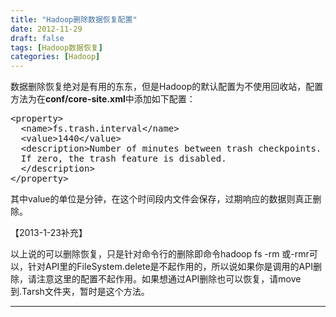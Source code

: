 ```yaml
---
title: "Hadoop删除数据恢复配置"
date: 2012-11-29
draft: false
tags: [Hadoop数据恢复]
categories: [Hadoop]
---
```


数据删除恢复绝对是有用的东东，但是Hadoop的默认配置为不使用回收站，配置方法为在**conf/core-site.xml**中添加如下配置：




<pre>&lt;property&gt;  
  &lt;name&gt;fs.trash.interval&lt;/name&gt;  
  &lt;value&gt;1440&lt;/value&gt;  
  &lt;description&gt;Number of minutes between trash checkpoints.  
  If zero, the trash feature is disabled.  
  &lt;/description&gt;  
&lt;/property&gt; </pre>

其中value的单位是分钟，在这个时间段内文件会保存，过期响应的数据则真正删除。



【2013-1-23补充】

以上说的可以删除恢复，只是针对命令行的删除即命令hadoop fs -rm 或-rmr可以，针对API里的FileSystem.delete是不起作用的，所以说如果你是调用的API删除，请注意这里的配置不起作用。如果想通过API删除也可以恢复，请move到.Tarsh文件夹，暂时是这个方法。


 
- - -
 